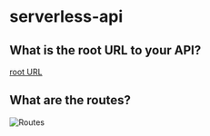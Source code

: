 # serverless-api
## What is the root URL to your API?
[root URL](https://ldtr0al35c.execute-api.us-east-1.amazonaws.com/)
## What are the routes?
![Routes](https://github.com/BasharIrani23/serverless-api/assets/129655131/8b0da8ad-ffcc-40df-a4b2-b428d3f33a52)

